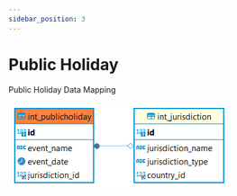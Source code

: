 ```yaml
---
sidebar_position: 3
---
```


# Public Holiday

Public Holiday Data Mapping

![alt text](<../../../../../../../../../static/img/prismaenterprise - int_publicholiday.png>)
